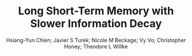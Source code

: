 ---
paperId: 22
author: Hsiang-Yun Chien; Javier S Turek; Nicole M Beckage; Vy Vo; Christopher Honey; Theodore L Willke
publicationauthor: Turek, J. S. et al.
title: Long Short-Term Memory with Slower Information Decay
pdf: paper_22.pdf
poster: poster_22.png
pitch: https://slideslive.com/38962865/long-shortterm-memory-with-slower-information-decay?ref=account-folder-87716-folders
type: Oral
topic: Applications
category: Extended Abstract
link: https://doi.org/10.52591/lxai2021072413
conference: icml
year: 2021
tags: icml-2021
location: Virtual
---